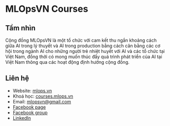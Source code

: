 # MLOpsVN Courses

## Tầm nhìn

Cộng đồng MLOpsVN là một tổ chức với cam kết thu ngắn khoảng cách giữa AI trong lý thuyết và AI trong production bằng cách cân bằng các cơ hội trong ngành AI cho những người trẻ nhiệt huyết với AI và các tổ chức tại Việt Nam, đồng thời có mong muốn thúc đẩy quá trình phát triển của AI tại Việt Nam thông qua các hoạt động định hướng cộng đồng.

## Liên hệ

- Website: [mlops.vn](https://mlops.vn)
- Khoá học: [courses.mlops.vn](https://courses.mlops.vn)
- Email: [mlopsvn@gmail.com](maito:mlopsvn@gmail.com)
- [Facebook page](https://www.facebook.com/MLOpsVN)
- [Facebook group](https://www.facebook.com/groups/mlopsvn)
- [LinkedIn](https://www.linkedin.com/company/mlopsvn/)
